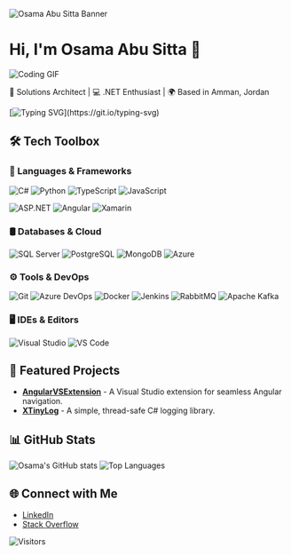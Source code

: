 ![Osama Abu Sitta Banner](https://link-to-your-banner-image.com)

# Hi, I'm Osama Abu Sitta 👋
![Coding GIF](https://media.giphy.com/media/M9gbBd9nbDrOTu1Mqx/giphy.gif)

🚀 Solutions Architect | 💻 .NET Enthusiast | 🌍 Based in Amman, Jordan

[![Typing SVG](https://readme-typing-svg.herokuapp.com?font=Fira+Code&duration=2500&color=38B6FF&width=435&lines=Welcome+to+Osama's+GitHub!;Explore+my+projects+below!)](https://git.io/typing-svg)

## 🛠️ Tech Toolbox

### 🚀 Languages & Frameworks
![C#](https://img.shields.io/badge/C%23-%23239120.svg?style=for-the-badge&logo=c-sharp&logoColor=white)
![Python](https://img.shields.io/badge/Python-%233776AB.svg?style=for-the-badge&logo=python&logoColor=ffdd54)
![TypeScript](https://img.shields.io/badge/TypeScript-%233178C6.svg?style=for-the-badge&logo=typescript&logoColor=white)
![JavaScript](https://img.shields.io/badge/JavaScript-%23F7DF1E.svg?style=for-the-badge&logo=javascript&logoColor=black)

![ASP.NET](https://img.shields.io/badge/ASP.NET-%230512BD4.svg?style=for-the-badge&logo=dotnet&logoColor=white)
![Angular](https://img.shields.io/badge/Angular-%23DD0031.svg?style=for-the-badge&logo=angular&logoColor=white)
![Xamarin](https://img.shields.io/badge/Xamarin-%234077D7.svg?style=for-the-badge&logo=xamarin&logoColor=white)

### 🛢️ Databases & Cloud
![SQL Server](https://img.shields.io/badge/SQL%20Server-%23CC2927.svg?style=for-the-badge&logo=microsoft-sql-server&logoColor=white)
![PostgreSQL](https://img.shields.io/badge/PostgreSQL-%234169E1.svg?style=for-the-badge&logo=postgresql&logoColor=white)
![MongoDB](https://img.shields.io/badge/MongoDB-%2347A248.svg?style=for-the-badge&logo=mongodb&logoColor=white)
![Azure](https://img.shields.io/badge/Azure-%230072C6.svg?style=for-the-badge&logo=microsoft-azure&logoColor=white)

### ⚙️ Tools & DevOps
![Git](https://img.shields.io/badge/Git-%23F05032.svg?style=for-the-badge&logo=git&logoColor=white)
![Azure DevOps](https://img.shields.io/badge/Azure_DevOps-%230078D7.svg?style=for-the-badge&logo=azure-devops&logoColor=white)
![Docker](https://img.shields.io/badge/Docker-%232496ED.svg?style=for-the-badge&logo=docker&logoColor=white)
![Jenkins](https://img.shields.io/badge/Jenkins-%23D24939.svg?style=for-the-badge&logo=jenkins&logoColor=white)
![RabbitMQ](https://img.shields.io/badge/RabbitMQ-%23FF6600.svg?style=for-the-badge&logo=rabbitmq&logoColor=white)
![Apache Kafka](https://img.shields.io/badge/Apache%20Kafka-%23000000.svg?style=for-the-badge&logo=apache-kafka&logoColor=white)

### 🖥️ IDEs & Editors
![Visual Studio](https://img.shields.io/badge/Visual%20Studio-%235C2D91.svg?style=for-the-badge&logo=visual-studio&logoColor=white)
![VS Code](https://img.shields.io/badge/VS%20Code-%23007ACC.svg?style=for-the-badge&logo=visual-studio-code&logoColor=white)

## 🚀 Featured Projects
- [**AngularVSExtension**](https://github.com/OsamaAbuSitta/AngularVSExtension) - A Visual Studio extension for seamless Angular navigation.
- [**XTinyLog**](https://github.com/OsamaAbuSitta/XTinyLog) - A simple, thread-safe C# logging library.

## 📊 GitHub Stats
![Osama's GitHub stats](https://github-readme-stats.vercel.app/api?username=OsamaAbuSitta&show_icons=true&theme=radical)
![Top Languages](https://github-readme-stats.vercel.app/api/top-langs/?username=OsamaAbuSitta&layout=compact&theme=radical)

## 🌐 Connect with Me
- [LinkedIn](https://www.linkedin.com/in/osama-abu-sitta-baa020135/)
- [Stack Overflow](https://stackoverflow.com/users/3926461/osama-abusitta)

![Visitors](https://visitor-badge.glitch.me/badge?page_id=OsamaAbuSitta.OsamaAbuSitta)


<!--

![Osama Abu Sitta Banner](https://link-to-your-banner-image.com)

# Hi, I'm Osama Abu Sitta 👋
![Coding GIF](https://media.giphy.com/media/M9gbBd9nbDrOTu1Mqx/giphy.gif)

🚀 Solutions Architect | 💻 .NET Enthusiast | 🌍 Based in Amman, Jordan

[![Typing SVG](https://readme-typing-svg.herokuapp.com?font=Fira+Code&duration=2500&color=38B6FF&width=435&lines=Welcome+to+Osama's+GitHub!;Explore+my+projects+below!)](https://git.io/typing-svg)

## 🛠️ Tech Stack
- **Languages:** ![C#](https://img.shields.io/badge/C%23-239120?style=flat&logo=c-sharp&logoColor=white) ![Python](https://img.shields.io/badge/Python-3670A0?style=flat&logo=python&logoColor=ffdd54)
- **Frameworks:** ![ASP.NET](https://img.shields.io/badge/ASP.NET-512BD4?style=flat&logo=dotnet&logoColor=white) ![Angular](https://img.shields.io/badge/Angular-DD0031?style=flat&logo=angular&logoColor=white)
- **Tools:** ![Azure DevOps](https://img.shields.io/badge/Azure_DevOps-0078D7?style=flat&logo=azure-devops&logoColor=white) ![Git](https://img.shields.io/badge/Git-F05032?style=flat&logo=git&logoColor=white)

## 🚀 Featured Projects
- [**AngularVSExtension**](https://github.com/OsamaAbuSitta/AngularVSExtension) - A Visual Studio extension for seamless Angular navigation.
- [**XTinyLog**](https://github.com/OsamaAbuSitta/XTinyLog) - A simple, thread-safe C# logging library.

## 📊 GitHub Stats
![Osama's GitHub stats](https://github-readme-stats.vercel.app/api?username=OsamaAbuSitta&show_icons=true&theme=radical)
![Top Langs](https://github-readme-stats.vercel.app/api/top-langs/?username=OsamaAbuSitta&layout=compact&theme=radical)
![GitHub Contribution Graph](https://github.com/OsamaAbuSitta/OsamaAbuSitta/blob/output/github-contribution-grid-snake.svg)

## 🌐 Connect with Me
- [LinkedIn](https://www.linkedin.com/in/osama-abu-sitta-baa020135/)
- [Stack Overflow](https://stackoverflow.com/users/3926461/osama-abusitta)

![Visitors](https://visitor-badge.glitch.me/badge?page_id=OsamaAbuSitta.OsamaAbuSitta)


![Profile Views](https://komarev.com/ghpvc/?username=OsamaAbuSitta)

![Osama Abu Sitta Banner](https://link-to-your-banner-image.com)
# Hi, I'm Osama Abu Sitta 👋
🚀 Solutions Architect | 💻 .NET Enthusiast | 🌍 Based in Amman, Jordan

## 🛠️ Tech Stack
- **Languages:** ![C#](https://img.shields.io/badge/C%23-239120?style=flat&logo=c-sharp&logoColor=white) ![Python](https://img.shields.io/badge/Python-3670A0?style=flat&logo=python&logoColor=ffdd54)
- **Frameworks:** ![ASP.NET](https://img.shields.io/badge/ASP.NET-512BD4?style=flat&logo=dotnet&logoColor=white) ![Angular](https://img.shields.io/badge/Angular-DD0031?style=flat&logo=angular&logoColor=white)
- **Tools:** ![Azure DevOps](https://img.shields.io/badge/Azure_DevOps-0078D7?style=flat&logo=azure-devops&logoColor=white) ![Git](https://img.shields.io/badge/Git-F05032?style=flat&logo=git&logoColor=white)

## 🚀 Featured Projects
- [**AngularVSExtension**](https://github.com/OsamaAbuSitta/AngularVSExtension) - A Visual Studio extension for seamless Angular navigation.
- [**XTinyLog**](https://github.com/OsamaAbuSitta/XTinyLog) - A simple, thread-safe C# logging library.

## 📊 GitHub Stats
![Osama's GitHub stats](https://github-readme-stats.vercel.app/api?username=OsamaAbuSitta&show_icons=true&theme=radical)
![Top Langs](https://github-readme-stats.vercel.app/api/top-langs/?username=OsamaAbuSitta&layout=compact&theme=radical)

## 🌐 Connect with Me
- [LinkedIn](https://www.linkedin.com/in/osama-abu-sitta-baa020135/)
- [Stack Overflow](https://stackoverflow.com/users/3926461/osama-abusitta)

![Profile Views](https://komarev.com/ghpvc/?username=OsamaAbuSitta)




## Hi there 👋
**OsamaAbuSitta/OsamaAbuSitta** is a ✨ _special_ ✨ repository because its `README.md` (this file) appears on your GitHub profile.

Here are some ideas to get you started:

- 🔭 I’m currently working on ...
- 🌱 I’m currently learning ...
- 👯 I’m looking to collaborate on ...
- 🤔 I’m looking for help with ...
- 💬 Ask me about ...
- 📫 How to reach me: ...
- 😄 Pronouns: ...
- ⚡ Fun fact: ...
-->
